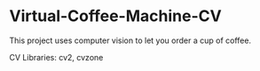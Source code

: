 # Virtual-Coffee-Machine-CV
This project uses computer vision to let you order a cup of coffee. 

CV Libraries: cv2, cvzone
